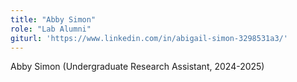 ```yaml
---
title: "Abby Simon"
role: "Lab Alumni"
giturl: 'https://www.linkedin.com/in/abigail-simon-3298531a3/'
---
```

Abby Simon (Undergraduate Research Assistant, 2024-2025)